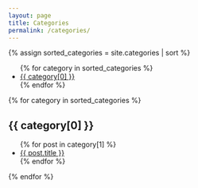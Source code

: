 ```yaml
---
layout: page
title: Categories
permalink: /categories/
---
```


{% assign sorted_categories = site.categories | sort %}
<ul>
  {% for category in sorted_categories %}
    <li><a href="#{{ category[0] | slugify }}">{{ category[0] }}</a></li>
  {% endfor %}
</ul>

{% for category in sorted_categories %}
  <h2 id="{{ category[0] | slugify }}">{{ category[0] }}</h2>
  <ul>
    {% for post in category[1] %}
      <li><a href="{{ post.url }}">{{ post.title }}</a></li>
    {% endfor %}
  </ul>
{% endfor %}
